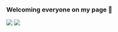 ### Welcoming everyone on my page 👋
<img src="https://github-readme-stats.vercel.app/api/?username=rofifahnurul&hide=stars&count_private=true&theme=tokyonight&bg_color=45,28272B,413F49&hide_border=true&show_icons=true)]()">
<img src="https://github-readme-stats.vercel.app/api/top-langs/?username=rofifahnurul&langs_count=5&theme=tokyonight)]()">
<!--
**rofifahnurul/rofifahnurul** is a ✨ _special_ ✨ repository because its `README.md` (this file) appears on your GitHub profile.

Here are some ideas to get you started:

- 🔭 I’m currently working on ...
- 🌱 I’m currently learning ...
- 👯 I’m looking to collaborate on ...
- 🤔 I’m looking for help with ...
- 💬 Ask me about ...
- 📫 How to reach me: ...
- 😄 Pronouns: ...
- ⚡ Fun fact: ...
-->
